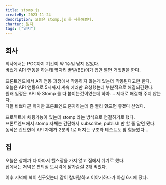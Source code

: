 ```yaml
---
title: stomp.js
createBy: 2023-11-24
description: 오늘은 stomp.js 를 사용해봤다.
charter: 일지
tags: ["일지"]
---
```


## 회사

회사에서는 POC까지 기간이 약 1주일 남지 않았다.  
바쁘게 API 연동을 하는데 옆자리 꿀벌(BE)이가 입만 열면 거짓말을 한다.

프론트엔드에서 API 연동 과정에서 작동하지 않는게 있는데 작동된다고만 한다.  
오늘은 API 연동으로 5시까지 계속 에러만 요청했는데 부분적으로 해결되긴했다.  
원래 일정은 API 와 Stomp 를 다 붙이는것이였는데 하아.... 제대로 해결해 주지 않는다.  
다들 바쁘다곤 하지만 프론트엔드 혼자하는데 좀 빨리 줬으면 좋겠다 싶었다.

프로젝트에 채팅기능이 있는데 stomp 라는 방식으로 연결하기로 했다.  
프론트엔드에서 stomp 자체는 간단해서 subscribe, publish 만 할 줄 알면 됐다.  
동작은 간단한데 API 자체가 2분의 1로 터지는 구조라 테스트도 참 힘들었다...

## 집

오늘은 상체가 다 아파서 헬스장을 가지 않고 집에서 쉬기로 했다.  
집에서는 저녁은 편의점 도시락에 닭가슴살 2개 먹었다.

이후 저녁에 혁이 친구있는데 같이 칼바람하고 이야기하다가 아침 6시에 잤다.
